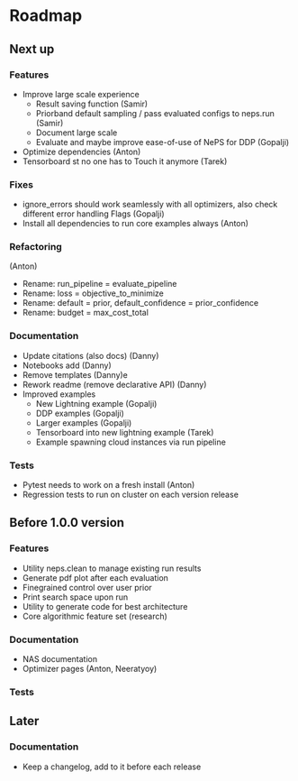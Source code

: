 # Roadmap

## Next up

### Features

- Improve large scale experience
  - Result saving function (Samir)
  - Priorband default sampling / pass evaluated configs to neps.run (Samir)
  - Document large scale
  - Evaluate and maybe improve ease-of-use of NePS for DDP (Gopalji)
- Optimize dependencies (Anton)
- Tensorboard st no one has to Touch it anymore (Tarek)

### Fixes

- ignore_errors should work seamlessly with all optimizers, also check different error handling Flags (Gopalji)
- Install all dependencies to run core examples always (Anton)

### Refactoring

(Anton)
- Rename: run_pipeline = evaluate_pipeline
- Rename: loss = objective_to_minimize
- Rename: default = prior, default_confidence = prior_confidence
- Rename: budget = max_cost_total

### Documentation

- Update citations (also docs) (Danny)
- Notebooks add (Danny)
- Remove templates (Danny)e
- Rework readme (remove declarative API) (Danny)
- Improved examples
  - New Lightning example (Gopalji)
  - DDP examples (Gopalji)
  - Larger examples (Gopalji)
  - Tensorboard into new lightning example (Tarek)
  - Example spawning cloud instances via run pipeline

### Tests

- Pytest needs to work on a fresh install (Anton)
- Regression tests to run on cluster on each version release

## Before 1.0.0 version

### Features

- Utility neps.clean to manage existing run results
- Generate pdf plot after each evaluation
- Finegrained control over user prior
- Print search space upon run
- Utility to generate code for best architecture
- Core algorithmic feature set (research)

### Documentation

- NAS documentation
- Optimizer pages (Anton, Neeratyoy)

### Tests


## Later

### Documentation

- Keep a changelog, add to it before each release
